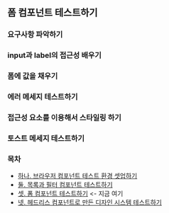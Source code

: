 ## 폼 컴포넌트 테스트하기

### 요구사항 파악하기

### input과 label의 접근성 배우기

### 폼에 값을 채우기

### 에러 메세지 테스트하기

### 접근성 요소를 이용해서 스타일링 하기

### 토스트 메세지 테스트하기

### 목차

- [하나. 브라우저 컴포넌트 테스트 환경 셋업하기](https://github.com/taehee-sp/turing-frontend-test/tree/main/src/app/cosmos)
- [둘. 목록과 필터 컴포넌트 테스트하기](https://github.com/taehee-sp/turing-frontend-test/tree/main/src/app/domains/saas/SaasList)
- [셋. 폼 컴포넌트 테스트하기](https://github.com/taehee-sp/turing-frontend-test/tree/main/src/app/domains/member/MemberCreateForm)  <- 지금 여기
- [넷. 헤드리스 컴포넌트로 만든 디자인 시스템 테스트하기](https://github.com/taehee-sp/turing-frontend-test/tree/main/src/app/common/components/SelectWithComboboxd)
